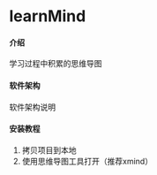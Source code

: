 # learnMind

#### 介绍
学习过程中积累的思维导图

#### 软件架构
软件架构说明


#### 安装教程

1.  拷贝项目到本地
2.  使用思维导图工具打开（推荐xmind）

